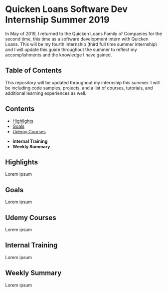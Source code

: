 # Quicken Loans Software Dev Internship Summer 2019

In May of 2019, I returned to the Quicken Loans Family of Companies for the second time, this time as a software development intern with Quicken Loans. This will be my fourth internship (third full time summer internship) and I will update this guide throughout the summer to reflect my accomplishments and the knowledge I have gained.


## Table of Contents
This repository will be updated throughout my internship this summer. I will be including code samples, projects, and a list of courses, tutorials, and additional learning experiences as well.

## Contents

- [Highlights](#highlights)
- [Goals](#goals)
- [Udemy Courses](#udemy_courses)
* **Internal Training**
* **Weekly Summary**


## Highlights
Lorem ipsum


## Goals
Lorem ipsum


## Udemy Courses
Lorem ipsum


## Internal Training
Lorem ipsum

## Weekly Summary
Lorem ipsum


